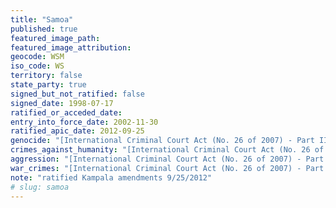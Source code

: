 ```yaml
---
title: "Samoa"
published: true
featured_image_path:
featured_image_attribution:
geocode: WSM
iso_code: WS
territory: false
state_party: true
signed_but_not_ratified: false
signed_date: 1998-07-17
ratified_or_acceded_date:
entry_into_force_date: 2002-11-30
ratified_apic_date: 2012-09-25
genocide: "[International Criminal Court Act (No. 26 of 2007) - Part II - Article 5](https://iccdb.hrlc.net/data/doc/71/keyword/46/)"
crimes_against_humanity: "[International Criminal Court Act (No. 26 of 2007) - Part II - Article 6](https://iccdb.hrlc.net/data/doc/71/keyword/13/)"
aggression: "[International Criminal Court Act (No. 26 of 2007) - Part I - Article 3](https://iccdb.hrlc.net/data/doc/71/keyword/1/)"
war_crimes: "[International Criminal Court Act (No. 26 of 2007) - Part II - Article 7](https://iccdb.hrlc.net/data/doc/71/keyword/145/)"
note: "ratified Kampala amendments 9/25/2012"
# slug: samoa
---
```

